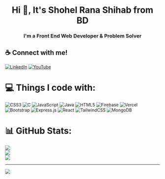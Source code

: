 <h1 align="center">Hi 👋, It's Shohel Rana Shihab from BD</h1>
<h3 align="center">I'm a Front End Web Developer & Problem Solver</h3>

## ☕ Connect with me!
[![LinkedIn](https://img.shields.io/badge/LinkedIn-%230077B5.svg?logo=linkedin&logoColor=white)](https://linkedin.com/in/shihab3g) [![YouTube](https://img.shields.io/badge/YouTube-%23FF0000.svg?logo=YouTube&logoColor=white)](https://youtube.com/@shohelranashihab) 

# 💻 Things I code with:
![CSS3](https://img.shields.io/badge/css3-%231572B6.svg?style=for-the-badge&logo=css3&logoColor=white) ![C](https://img.shields.io/badge/c-%2300599C.svg?style=for-the-badge&logo=c&logoColor=white) ![JavaScript](https://img.shields.io/badge/javascript-%23323330.svg?style=for-the-badge&logo=javascript&logoColor=%23F7DF1E) ![Java](https://img.shields.io/badge/java-%23ED8B00.svg?style=for-the-badge&logo=java&logoColor=white) ![HTML5](https://img.shields.io/badge/html5-%23E34F26.svg?style=for-the-badge&logo=html5&logoColor=white) ![Firebase](https://img.shields.io/badge/firebase-%23039BE5.svg?style=for-the-badge&logo=firebase) ![Vercel](https://img.shields.io/badge/vercel-%23000000.svg?style=for-the-badge&logo=vercel&logoColor=white) ![Bootstrap](https://img.shields.io/badge/bootstrap-%23563D7C.svg?style=for-the-badge&logo=bootstrap&logoColor=white) ![Express.js](https://img.shields.io/badge/express.js-%23404d59.svg?style=for-the-badge&logo=express&logoColor=%2361DAFB) ![React](https://img.shields.io/badge/react-%2320232a.svg?style=for-the-badge&logo=react&logoColor=%2361DAFB) ![TailwindCSS](https://img.shields.io/badge/tailwindcss-%2338B2AC.svg?style=for-the-badge&logo=tailwind-css&logoColor=white) ![MongoDB](https://img.shields.io/badge/MongoDB-%234ea94b.svg?style=for-the-badge&logo=mongodb&logoColor=white)
# 📊 GitHub Stats:
![](https://github-readme-stats.vercel.app/api?username=rshihab21&theme=dark&hide_border=false&include_all_commits=false&count_private=false)<br/>
![](https://github-readme-streak-stats.herokuapp.com/?user=rshihab21&theme=dark&hide_border=false)<br/>
![](https://github-readme-stats.vercel.app/api/top-langs/?username=rshihab21&theme=dark&hide_border=false&include_all_commits=false&count_private=false&layout=compact)

---
[![](https://visitcount.itsvg.in/api?id=rshihab21&icon=0&color=0)](https://visitcount.itsvg.in)

<!-- Proudly created with GPRM ( https://gprm.itsvg.in ) -->
